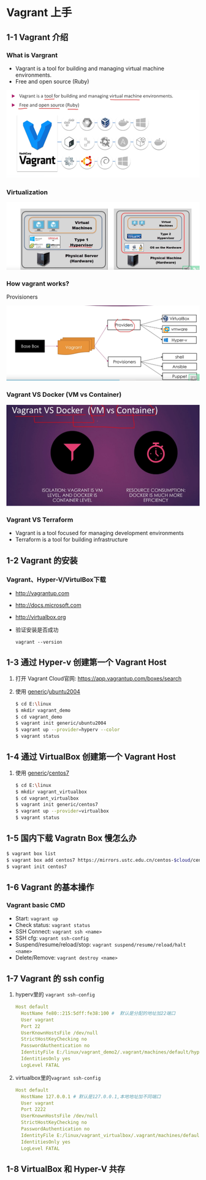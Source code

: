 # Vagrant 上手

## 1-1 Vagrant 介绍

### What is Vargrant

- Vagrant is a tool for building and managing virtual machine environments.
- Free and open source (Ruby)

![image-20220216182135103](../img/image-20220216182135103.png)

### Virtualization

![image-20220216182254594](../img/image-20220216182254594.png)

### How vagrant works?

Provisioners

![image-20220216182520033](../img/image-20220216182520033.png)

### Vagrant VS Docker (VM vs Container)

![image-20220216182814346](../img/image-20220216182814346.png)

### Vagrant VS Terraform

- Vagrant is a tool focused for managing development environments
- Terraform is a tool for building infrastructure

## 1-2 Vagrant 的安装

### Vagrant、Hyper-V/VirtulBox下载

- http://vagrantup.com

- http://docs.microsoft.com

- http://virtualbox.org 

- 验证安装是否成功

  ```shell
  vagrant --version
  ```

## 1-3 通过 Hyper-v 创建第一个 Vagrant Host

1. 打开 Vagrant Cloud官网: https://app.vagrantup.com/boxes/search

2. 使用 [generic](https://app.vagrantup.com/generic)/[ubuntu2004](https://app.vagrantup.com/generic/boxes/ubuntu2004) 

   ```bash
   $ cd E:\linux
   $ mkdir vagrant_demo
   $ cd vagrant_demo
   $ vagrant init generic/ubuntu2004
   $ vagrant up --provider=hyperv --color
   $ vagrant status
   ```

   

## 1-4 通过 VirtualBox 创建第一个 Vagrant Host

1. 使用 [generic](https://app.vagrantup.com/generic)/[centos7](https://app.vagrantup.com/generic/boxes/centos7)

   ```bash
   $ cd E:\linux
   $ mkdir vagrant_virtualbox
   $ cd vagrant_virtualbox
   $ vagrant init generic/centos7
   $ vagrant up --provider=virtualbox
   $ vagrant status
   ```

   

## 1-5 国内下载 Vagratn Box 慢怎么办

```bash
$ vagrant box list
$ vagrant box add centos7 https://mirrors.ustc.edu.cn/centos-$cloud/centos/7/vagrant/x86_64/images/CentOS-7.box --provider=hyperv # --provider=virtualbox
$ vagrant init centos7
```

## 1-6 Vagrant 的基本操作

### Vagrant basic CMD

- Start: `vagrant up`
- Check status: `vagrant status`
- SSH Connect: `vagrant ssh <name>`
- SSH cfg: `vagrant ssh-config`
- Suspend/resume/reload/stop: `vagrant suspend/resume/reload/halt <name>`
- Delete/Remove: `vagrant destroy <name>`

## 1-7 Vagrant 的 ssh config

1. hyperv里的 `vagrant ssh-config`

   ```yaml
   Host default
     HostName fe80::215:5dff:fe38:100 #  默认是分配的地址加22端口
     User vagrant
     Port 22
     UserKnownHostsFile /dev/null
     StrictHostKeyChecking no
     PasswordAuthentication no
     IdentityFile E:/linux/vagrant_demo2/.vagrant/machines/default/hyperv/private_key
     IdentitiesOnly yes
     LogLevel FATAL
   ```

2. virtualbox里的`vagrant ssh-config`

   ```yaml
   Host default
     HostName 127.0.0.1 # 默认是127.0.0.1,本地地址加不同端口
     User vagrant
     Port 2222
     UserKnownHostsFile /dev/null
     StrictHostKeyChecking no
     PasswordAuthentication no
     IdentityFile E:/linux/vagrant_virtualbox/.vagrant/machines/default/virtualbox/private_key
     IdentitiesOnly yes
     LogLevel FATAL
   ```

## 1-8 VirtualBox 和 Hyper-V 共存
